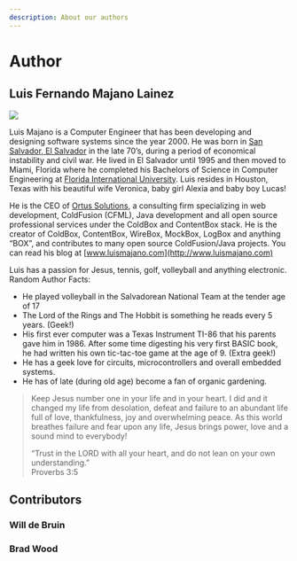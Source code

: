 ```yaml
---
description: About our authors
---
```


# Author

## Luis Fernando Majano Lainez <a href="#luis-fernando-majano-lainez" id="luis-fernando-majano-lainez"></a>

![](<../.gitbook/assets/assets--LA-UVvG0NM7NpDzssBL--Lk6BFGIHo1oV7R83\_YL--Lk6D1zW4YSdITH86ZYX-Luis F Majano.jpg>)

Luis Majano is a Computer Engineer that has been developing and designing software systems since the year 2000. He was born in [San Salvador, El Salvador](http://en.wikipedia.org/wiki/El\_Salvador) in the late 70’s, during a period of economical instability and civil war. He lived in El Salvador until 1995 and then moved to Miami, Florida where he completed his Bachelors of Science in Computer Engineering at [Florida International University](http://fiu.edu). Luis resides in Houston, Texas with his beautiful wife Veronica, baby girl Alexia and baby boy Lucas!

He is the CEO of [Ortus Solutions](http://www.ortussolutions.com), a consulting firm specializing in web development, ColdFusion (CFML), Java development and all open source professional services under the ColdBox and ContentBox stack. He is the creator of ColdBox, ContentBox, WireBox, MockBox, LogBox and anything “BOX”, and contributes to many open source ColdFusion/Java projects. You can read his blog at [www.luismajano.com](http://www.luismajano.com)

Luis has a passion for Jesus, tennis, golf, volleyball and anything electronic. Random Author Facts:

* He played volleyball in the Salvadorean National Team at the tender age of 17
* The Lord of the Rings and The Hobbit is something he reads every 5 years. (Geek!)
* His first ever computer was a Texas Instrument TI-86 that his parents gave him in 1986. After some time digesting his very first BASIC book, he had written his own tic-tac-toe game at the age of 9. (Extra geek!)
* He has a geek love for circuits, microcontrollers and overall embedded systems.
* He has of late (during old age) become a fan of organic gardening.

> Keep Jesus number one in your life and in your heart. I did and it changed my life from desolation, defeat and failure to an abundant life full of love, thankfulness, joy and overwhelming peace. As this world breathes failure and fear upon any life, Jesus brings power, love and a sound mind to everybody!
>
> “Trust in the LORD with all your heart, and do not lean on your own understanding.” \
> &#x20;Proverbs 3:5

## Contributors <a href="#contributors" id="contributors"></a>

### Will de Bruin <a href="#will-de-bruin" id="will-de-bruin"></a>

### Brad Wood <a href="#brad-wood" id="brad-wood"></a>
